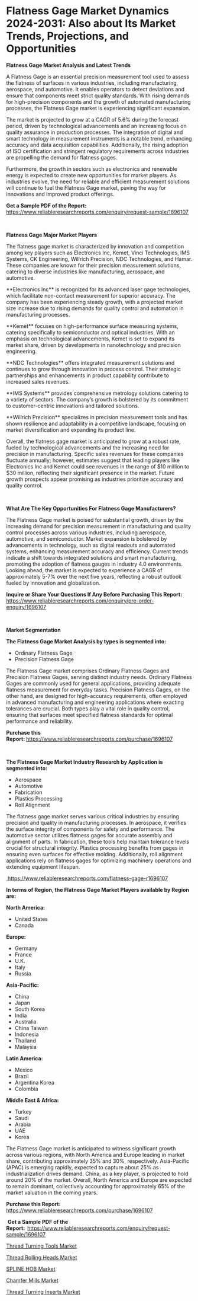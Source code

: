 <p><h1>Flatness Gage Market Dynamics 2024-2031: Also about Its Market Trends, Projections, and Opportunities</h1></p><p><strong>Flatness Gage Market Analysis and Latest Trends</strong></p>
<p><p>A Flatness Gage is an essential precision measurement tool used to assess the flatness of surfaces in various industries, including manufacturing, aerospace, and automotive. It enables operators to detect deviations and ensure that components meet strict quality standards. With rising demands for high-precision components and the growth of automated manufacturing processes, the Flatness Gage market is experiencing significant expansion.</p><p>The market is projected to grow at a CAGR of 5.6% during the forecast period, driven by technological advancements and an increasing focus on quality assurance in production processes. The integration of digital and smart technology in measurement instruments is a notable trend, enhancing accuracy and data acquisition capabilities. Additionally, the rising adoption of ISO certification and stringent regulatory requirements across industries are propelling the demand for flatness gages.</p><p>Furthermore, the growth in sectors such as electronics and renewable energy is expected to create new opportunities for market players. As industries evolve, the need for reliable and efficient measurement solutions will continue to fuel the Flatness Gage market, paving the way for innovations and improved product offerings.</p></p>
<p><strong>Get a Sample PDF of the Report:&nbsp;</strong> <a href="https://www.reliableresearchreports.com/enquiry/request-sample/1696107?utm_campaign=1470&utm_medium=2&utm_source=Github&utm_content=ia&utm_term=19102024&utm_id=flatness-gage">https://www.reliableresearchreports.com/enquiry/request-sample/1696107</a></p>
<p>&nbsp;</p>
<p><strong>Flatness Gage Major Market Players</strong></p>
<p><p>The flatness gage market is characterized by innovation and competition among key players such as Electronics Inc, Kemet, Vinci Technologies, IMS Systems, CK Engineering, Willrich Precision, NDC Technologies, and Hamar. These companies are known for their precision measurement solutions, catering to diverse industries like manufacturing, aerospace, and automotive.</p><p>**Electronics Inc** is recognized for its advanced laser gage technologies, which facilitate non-contact measurement for superior accuracy. The company has been experiencing steady growth, with a projected market size increase due to rising demands for quality control and automation in manufacturing processes.</p><p>**Kemet** focuses on high-performance surface measuring systems, catering specifically to semiconductor and optical industries. With an emphasis on technological advancements, Kemet is set to expand its market share, driven by developments in nanotechnology and precision engineering.</p><p>**NDC Technologies** offers integrated measurement solutions and continues to grow through innovation in process control. Their strategic partnerships and enhancements in product capability contribute to increased sales revenues.</p><p>**IMS Systems** provides comprehensive metrology solutions catering to a variety of sectors. The company’s growth is bolstered by its commitment to customer-centric innovations and tailored solutions.</p><p>**Willrich Precision** specializes in precision measurement tools and has shown resilience and adaptability in a competitive landscape, focusing on market diversification and expanding its product line.</p><p>Overall, the flatness gage market is anticipated to grow at a robust rate, fueled by technological advancements and the increasing need for precision in manufacturing. Specific sales revenues for these companies fluctuate annually; however, estimates suggest that leading players like Electronics Inc and Kemet could see revenues in the range of $10 million to $30 million, reflecting their significant presence in the market. Future growth prospects appear promising as industries prioritize accuracy and quality control.</p></p>
<p>&nbsp;</p>
<p><strong>What Are The Key Opportunities For Flatness Gage Manufacturers?</strong></p>
<p><p>The Flatness Gage market is poised for substantial growth, driven by the increasing demand for precision measurement in manufacturing and quality control processes across various industries, including aerospace, automotive, and semiconductor. Market expansion is bolstered by advancements in technology, such as digital readouts and automated systems, enhancing measurement accuracy and efficiency. Current trends indicate a shift towards integrated solutions and smart manufacturing, promoting the adoption of flatness gauges in Industry 4.0 environments. Looking ahead, the market is expected to experience a CAGR of approximately 5-7% over the next five years, reflecting a robust outlook fueled by innovation and globalization.</p></p>
<p><strong>Inquire or Share Your Questions If Any Before Purchasing This Report:</strong> <a href="https://www.reliableresearchreports.com/enquiry/pre-order-enquiry/1696107?utm_campaign=1470&utm_medium=2&utm_source=Github&utm_content=ia&utm_term=19102024&utm_id=flatness-gage">https://www.reliableresearchreports.com/enquiry/pre-order-enquiry/1696107</a></p>
<p>&nbsp;</p>
<p><strong>Market Segmentation</strong></p>
<p><strong>The Flatness Gage Market Analysis by types is segmented into:</strong></p>
<p><ul><li>Ordinary Flatness Gage</li><li>Precision Flatness Gage</li></ul></p>
<p><p>The Flatness Gage market comprises Ordinary Flatness Gages and Precision Flatness Gages, serving distinct industry needs. Ordinary Flatness Gages are commonly used for general applications, providing adequate flatness measurement for everyday tasks. Precision Flatness Gages, on the other hand, are designed for high-accuracy requirements, often employed in advanced manufacturing and engineering applications where exacting tolerances are crucial. Both types play a vital role in quality control, ensuring that surfaces meet specified flatness standards for optimal performance and reliability.</p></p>
<p><strong>Purchase this Report:&nbsp;</strong><a href="https://www.reliableresearchreports.com/purchase/1696107?utm_campaign=1470&utm_medium=2&utm_source=Github&utm_content=ia&utm_term=19102024&utm_id=flatness-gage">https://www.reliableresearchreports.com/purchase/1696107</a></p>
<p>&nbsp;</p>
<p><strong>The Flatness Gage Market Industry Research by Application is segmented into:</strong></p>
<p><ul><li>Aerospace</li><li>Automotive</li><li>Fabrication</li><li>Plastics Processing</li><li>Roll Alignment</li></ul></p>
<p><p>The flatness gage market serves various critical industries by ensuring precision and quality in manufacturing processes. In aerospace, it verifies the surface integrity of components for safety and performance. The automotive sector utilizes flatness gages for accurate assembly and alignment of parts. In fabrication, these tools help maintain tolerance levels crucial for structural integrity. Plastics processing benefits from gages in ensuring even surfaces for effective molding. Additionally, roll alignment applications rely on flatness gages for optimizing machinery operations and extending equipment lifespan.</p></p>
<p><a href="https://www.reliableresearchreports.com/flatness-gage-r1696107?utm_campaign=1470&utm_medium=2&utm_source=Github&utm_content=ia&utm_term=19102024&utm_id=flatness-gage">&nbsp;https://www.reliableresearchreports.com/flatness-gage-r1696107</a></p>
<p><strong>In terms of Region, the Flatness Gage Market Players available by Region are:</strong></p>
<p>
    <p> <strong> North America: </strong>
        <ul>
            <li>United States</li>
            <li>Canada</li>
        </ul>
        </p> 
    <p> <strong> Europe: </strong>
        <ul>
            <li>Germany</li>
            <li>France</li>
            <li>U.K.</li>
            <li>Italy</li>
            <li>Russia</li>
        </ul>
        </p> 
    <p> <strong> Asia-Pacific: </strong>
        <ul>
            <li>China</li>
            <li>Japan</li>
            <li>South Korea</li>
            <li>India</li>
            <li>Australia</li>
            <li>China Taiwan</li>
            <li>Indonesia</li>
            <li>Thailand</li>
            <li>Malaysia</li>
        </ul>
        </p> 
    <p> <strong> Latin America: </strong>
        <ul>
            <li>Mexico</li>
            <li>Brazil</li>
            <li>Argentina Korea</li>
            <li>Colombia</li>
        </ul>
        </p> 
    <p> <strong> Middle East & Africa: </strong>
        <ul>
            <li>Turkey</li>
            <li>Saudi</li>
            <li>Arabia</li>
            <li>UAE</li>
            <li>Korea</li>
        </ul>
    </p>
    </p>
<p><p>The Flatness Gage market is anticipated to witness significant growth across various regions, with North America and Europe leading in market share, contributing approximately 35% and 30%, respectively. Asia-Pacific (APAC) is emerging rapidly, expected to capture about 25% as industrialization drives demand. China, as a key player, is projected to hold around 20% of the market. Overall, North America and Europe are expected to remain dominant, collectively accounting for approximately 65% of the market valuation in the coming years.</p></p>
<p><strong>Purchase this Report: </strong><a href="https://www.reliableresearchreports.com/purchase/1696107?utm_campaign=1470&utm_medium=2&utm_source=Github&utm_content=ia&utm_term=19102024&utm_id=flatness-gage">https://www.reliableresearchreports.com/purchase/1696107</a></p>
<p>&nbsp;<strong>Get a Sample PDF of the Report:&nbsp;&nbsp;</strong><a href="https://www.reliableresearchreports.com/enquiry/request-sample/1696107?utm_campaign=1470&utm_medium=2&utm_source=Github&utm_content=ia&utm_term=19102024&utm_id=flatness-gage">https://www.reliableresearchreports.com/enquiry/request-sample/1696107</a></p>
<p><strong></strong></p>
<p><p><a href="https://www.linkedin.com/pulse/thread-turning-tools-market-outlook-forecast-from-2024-2031-kjryc?utm_campaign=1470&utm_medium=2&utm_source=Github&utm_content=ia&utm_term=19102024&utm_id=flatness-gage">Thread Turning Tools Market</a></p><p><a href="https://www.linkedin.com/pulse/thread-rolling-heads-market-trends-growth-outlook-2024-2031-yuccc?utm_campaign=1470&utm_medium=2&utm_source=Github&utm_content=ia&utm_term=19102024&utm_id=flatness-gage">Thread Rolling Heads Market</a></p><p><a href="https://www.linkedin.com/pulse/comprehensive-spline-hob-market-report-segmentation-type-application-3cwlc?utm_campaign=1470&utm_medium=2&utm_source=Github&utm_content=ia&utm_term=19102024&utm_id=flatness-gage">SPLINE HOB Market</a></p><p><a href="https://www.linkedin.com/pulse/chamfer-mills-market-overview-forecast-2024-2031-detailed-d5dnc?utm_campaign=1470&utm_medium=2&utm_source=Github&utm_content=ia&utm_term=19102024&utm_id=flatness-gage">Chamfer Mills Market</a></p><p><a href="https://www.linkedin.com/pulse/thread-turning-inserts-sector-surge-76-growth-roadmap-2031-xikwc?utm_campaign=1470&utm_medium=2&utm_source=Github&utm_content=ia&utm_term=19102024&utm_id=flatness-gage">Thread Turning Inserts Market</a></p></p>